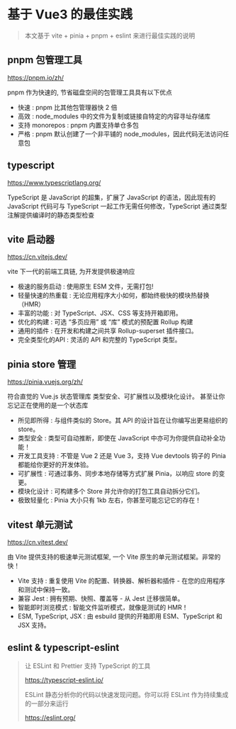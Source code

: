 # 基于 Vue3 的最佳实践

> 本文基于 vite + pinia + pnpm + eslint 来进行最佳实践的说明

## pnpm 包管理工具

https://pnpm.io/zh/

pnpm 作为快速的, 节省磁盘空间的包管理工具具有以下优点

- 快速 : pnpm 比其他包管理器快 2 倍
- 高效 : node_modules 中的文件为复制或链接自特定的内容寻址存储库
- 支持 monorepos : pnpm 内置支持单仓多包
- 严格 : pnpm 默认创建了一个非平铺的 node_modules，因此代码无法访问任意包

## typescript

https://www.typescriptlang.org/

TypeScript 是 JavaScript 的超集，扩展了 JavaScript 的语法，因此现有的 JavaScript 代码可与 TypeScript 一起工作无需任何修改，TypeScript
通过类型注解提供编译时的静态类型检查

## vite 启动器

https://cn.vitejs.dev/

vite 下一代的前端工具链, 为开发提供极速响应

- 极速的服务启动 : 使用原生 ESM 文件，无需打包!
- 轻量快速的热重载 : 无论应用程序大小如何，都始终极快的模块热替换（HMR）
- 丰富的功能 : 对 TypeScript、JSX、CSS 等支持开箱即用。
- 优化的构建 : 可选 “多页应用” 或 “库” 模式的预配置 Rollup 构建
- 通用的插件 : 在开发和构建之间共享 Rollup-superset 插件接口。
- 完全类型化的API : 灵活的 API 和完整的 TypeScript 类型。

## pinia store 管理

https://pinia.vuejs.org/zh/

符合直觉的 Vue.js 状态管理库
类型安全、可扩展性以及模块化设计。 甚至让你忘记正在使用的是一个状态库

- 所见即所得 : 与组件类似的 Store。其 API 的设计旨在让你编写出更易组织的 store。
- 类型安全 : 类型可自动推断，即使在 JavaScript 中亦可为你提供自动补全功能！
- 开发工具支持 : 不管是 Vue 2 还是 Vue 3，支持 Vue devtools 钩子的 Pinia 都能给你更好的开发体验。
- 可扩展性 : 可通过事务、同步本地存储等方式扩展 Pinia，以响应 store 的变更。
- 模块化设计 : 可构建多个 Store 并允许你的打包工具自动拆分它们。
- 极致轻量化 : Pinia 大小只有 1kb 左右，你甚至可能忘记它的存在！

## vitest 单元测试

https://cn.vitest.dev/

由 Vite 提供支持的极速单元测试框架, 一个 Vite 原生的单元测试框架。非常的快！

- Vite 支持 : 重复使用 Vite 的配置、转换器、解析器和插件 - 在您的应用程序和测试中保持一致。
- 兼容 Jest : 拥有预期、快照、覆盖等 - 从 Jest 迁移很简单。
- 智能即时浏览模式 : 智能文件监听模式，就像是测试的 HMR！
- ESM, TypeScript, JSX : 由 esbuild 提供的开箱即用 ESM、TypeScript 和 JSX 支持。

## eslint & typescript-eslint

> 让 ESLint 和 Prettier 支持 TypeScript 的工具
>
> https://typescript-eslint.io/
>
> ESLint 静态分析你的代码以快速发现问题。你可以将 ESLint 作为持续集成的一部分来运行
>
> https://eslint.org/

